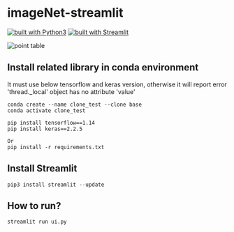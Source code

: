 # imageNet-streamlit
[![built with Python3](https://img.shields.io/badge/built%20with-Python3.x-red.svg)](https://www.python.org/)
[![built with Streamlit](https://img.shields.io/badge/built%20with-Streamlit-blue.svg)](https://streamlit.io/)

![point table](https://github.com/iamatulsingh/imageNet-streamlit/blob/master/screen_shots/1.png)

## Install related library in conda environment
It must use below tensorflow and keras version, otherwise it will report error 'thread._local' object has no attribute 'value'

    conda create --name clone_test --clone base
    conda activate clone_test

    pip install tensorflow==1.14
    pip install keras==2.2.5
    
    Or
    pip install -r requirements.txt

## Install Streamlit
    pip3 install streamlit --update

## How to run?
    streamlit run ui.py
